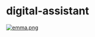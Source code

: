 # digital-assistant

[![emma.png](https://i.postimg.cc/vBK8Cj7h/emma.png)](https://postimg.cc/VrjcCKV0)
